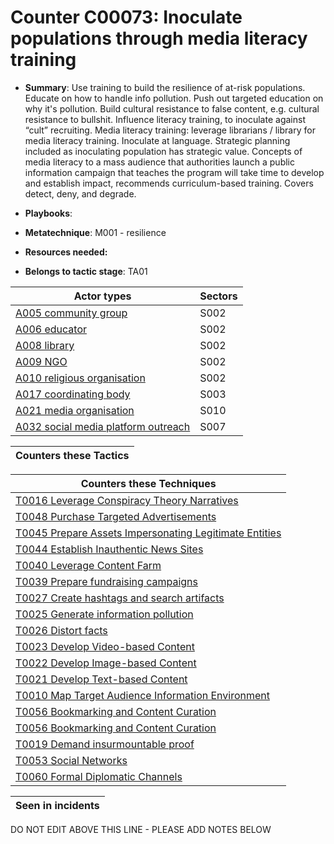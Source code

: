 # Counter C00073: Inoculate populations through media literacy training

* **Summary**: Use training to build the resilience of at-risk populations. Educate on how to handle info pollution. Push out targeted education on why it's pollution.  Build cultural resistance to false content, e.g. cultural resistance to bullshit.  Influence literacy training, to inoculate against “cult” recruiting.  Media literacy training: leverage librarians / library for media literacy training. Inoculate at language.   Strategic planning included as inoculating population has strategic value.   Concepts of media literacy to a mass audience that authorities launch a public information campaign that teaches the program will take time to develop and establish impact, recommends curriculum-based training.  Covers detect, deny, and degrade. 

* **Playbooks**: 

* **Metatechnique**: M001 - resilience

* **Resources needed:** 

* **Belongs to tactic stage**: TA01


| Actor types | Sectors |
| ----------- | ------- |
| [A005 community group](../generated_pages/actortypes/A005.md) | S002 |
| [A006 educator](../generated_pages/actortypes/A006.md) | S002 |
| [A008 library](../generated_pages/actortypes/A008.md) | S002 |
| [A009 NGO](../generated_pages/actortypes/A009.md) | S002 |
| [A010 religious organisation ](../generated_pages/actortypes/A010.md) | S002 |
| [A017 coordinating body](../generated_pages/actortypes/A017.md) | S003 |
| [A021 media organisation](../generated_pages/actortypes/A021.md) | S010 |
| [A032 social media platform outreach ](../generated_pages/actortypes/A032.md) | S007 |



| Counters these Tactics |
| ---------------------- |



| Counters these Techniques |
| ------------------------- |
| [T0016 Leverage Conspiracy Theory Narratives](../generated_pages/techniques/T0016.md) |
| [T0048 Purchase Targeted Advertisements](../generated_pages/techniques/T0048.md) |
| [T0045 Prepare Assets Impersonating Legitimate Entities](../generated_pages/techniques/T0045.md) |
| [T0044 Establish Inauthentic News Sites](../generated_pages/techniques/T0044.md) |
| [T0040 Leverage Content Farm](../generated_pages/techniques/T0040.md) |
| [T0039 Prepare fundraising campaigns](../generated_pages/techniques/T0039.md) |
| [T0027 Create hashtags and search artifacts](../generated_pages/techniques/T0027.md) |
| [T0025 Generate information pollution](../generated_pages/techniques/T0025.md) |
| [T0026 Distort facts](../generated_pages/techniques/T0026.md) |
| [T0023 Develop Video-based Content](../generated_pages/techniques/T0023.md) |
| [T0022 Develop Image-based Content](../generated_pages/techniques/T0022.md) |
| [T0021 Develop Text-based Content](../generated_pages/techniques/T0021.md) |
| [T0010 Map Target Audience Information Environment](../generated_pages/techniques/T0010.md) |
| [T0056 Bookmarking and Content Curation](../generated_pages/techniques/T0056.md) |
| [T0056 Bookmarking and Content Curation](../generated_pages/techniques/T0056.md) |
| [T0019 Demand insurmountable proof](../generated_pages/techniques/T0019.md) |
| [T0053 Social Networks](../generated_pages/techniques/T0053.md) |
| [T0060 Formal Diplomatic Channels](../generated_pages/techniques/T0060.md) |



| Seen in incidents |
| ----------------- |


DO NOT EDIT ABOVE THIS LINE - PLEASE ADD NOTES BELOW